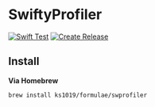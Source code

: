 # SwiftyProfiler

[![Swift Test](https://github.com/KS1019/SwiftyProfiler/actions/workflows/swift.yml/badge.svg)](https://github.com/KS1019/SwiftyProfiler/actions/workflows/swift.yml)
[![Create Release](https://github.com/KS1019/SwiftyProfiler/actions/workflows/main.yml/badge.svg)](https://github.com/KS1019/SwiftyProfiler/actions/workflows/main.yml)

## Install
**Via Homebrew**
```
brew install ks1019/formulae/swprofiler
```

